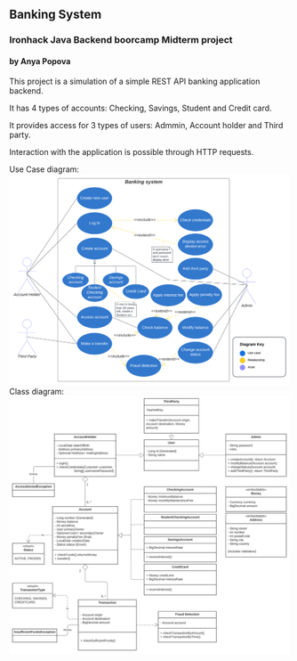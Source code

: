 ## Banking System
### Ironhack Java Backend boorcamp Midterm project 
#### by Anya Popova

This project is a simulation of a simple REST API banking application backend.
    
It has 4 types of accounts: Checking, Savings, Student and Credit card.

It provides access for 3 types of users: Admmin, Account holder and Third party.

Interaction with the application is possible through HTTP requests.


Use Case diagram:
![UML Use Case diagram for a banking system](https://github.com/anya-chocolat/Banking-System/blob/04ea54645648f579c256db3d245c4b0520ad5419/UML%20use%20case%20diagram%20for%20a%20Banking%20system.png)
Class diagram:
![UML Class diagram fro a banking system](https://github.com/anya-chocolat/Banking-System/blob/04ea54645648f579c256db3d245c4b0520ad5419/UML%20Class%20diagram%20for%20a%20Banking%20system.png)
